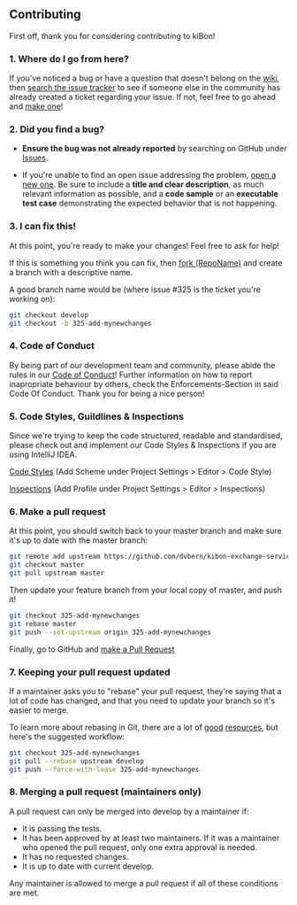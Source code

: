 ## Contributing

First off, thank you for considering contributing to kiBon!
### 1. Where do I go from here?

If you've noticed a bug or have a question that doesn't belong on the
[wiki](https://github.com/dvbern/kibon-exchange-service/wiki), then
[search the issue tracker](https://github.com/dvbern/kibon-exchange-service/issues)
to see if someone else in the community has already created a ticket regarding your issue.
If not, feel free to go ahead and [make one](https://github.com/dvbern/kibon-exchange-service/issues/new)!

### 2. Did you find a bug?

* **Ensure the bug was not already reported** by searching on GitHub under 
[Issues](https://github.com/dvbern/kibon-exchange-service/issues).

* If you're unable to find an open issue addressing the problem, 
[open a new one](https://github.com/dvbern/kibon-exchange-service/issues/new). 
Be sure to include a **title and clear description**, as much relevant information as possible, 
and a **code sample** or an **executable test case** demonstrating the expected behavior that is not happening.

### 3. I can fix this!

At this point, you're ready to make your changes! Feel free to ask for help!

If this is something you think you can fix, then
[fork (RepoName)](https://help.github.com/articles/fork-a-repo)
and create a branch with a descriptive name.

A good branch name would be (where issue #325 is the ticket you're working on):

```sh
git checkout develop
git checkout -b 325-add-mynewchanges
```

### 4. Code of Conduct

By being part of our development team and community, please abide the rules in our
 [Code of Conduct](CODE_OF_CONDUCT.md)! 
Further information on how to report inapropriate behaviour by others, check the Enforcements-Section 
in said Code Of Conduct. Thank you for being a nice person!
 
### 5. Code Styles, Guildlines & Inspections

Since we're trying to keep the code structured, readable and standardised, please check out and implement our 
Code Styles & Inspections if you are using IntelliJ IDEA.

[Code Styles](https://raw.githubusercontent.com/dvbern/codestyles/2018/IntelliJ/DVBern-Conventions-2018-10-03.xml)
(Add Scheme under Project Settings > Editor > Code Style)
 
[Inspections](https://raw.githubusercontent.com/dvbern/codestyles/2018/IntelliJ/DVBern-Inspections-2018-10-03.xml)
(Add Profile under Project Settings > Editor > Inspections)

### 6. Make a pull request

At this point, you should switch back to your master branch and make sure it's
up to date with the master branch:

```sh
git remote add upstream https://github.com/dvbern/kibon-exchange-service.git
git checkout master
git pull upstream master
```

Then update your feature branch from your local copy of master, and push it!

```sh
git checkout 325-add-mynewchanges
git rebase master
git push --set-upstream origin 325-add-mynewchanges
```

Finally, go to GitHub and
[make a Pull Request](https://help.github.com/articles/creating-a-pull-request)


### 7. Keeping your pull request updated

If a maintainer asks you to "rebase" your pull request, they're saying that a lot of code
has changed, and that you need to update your branch so it's easier to merge.

To learn more about rebasing in Git, there are a lot of
[good](http://git-scm.com/book/en/Git-Branching-Rebasing)
[resources](https://help.github.com/articles/interactive-rebase),
but here's the suggested workflow:

```sh
git checkout 325-add-mynewchanges
git pull --rebase upstream develop
git push --force-with-lease 325-add-mynewchanges
```

### 8. Merging a pull request (maintainers only)

A pull request can only be merged into develop by a maintainer if:

* It is passing the tests.
* It has been approved by at least two maintainers. If it was a maintainer who
  opened the pull request, only one extra approval is needed.
* It has no requested changes.
* It is up to date with current develop.

Any maintainer is allowed to merge a pull request if all of these conditions are met.
